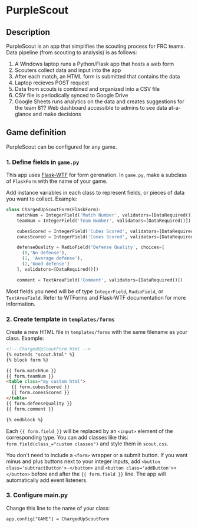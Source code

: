 ﻿# PurpleScout

## Description
PurpleScout is an app that simplifies the scouting process for FRC teams. 
Data pipeline (from scouting to analysis) is as follows:

1. A Windows laptop runs a Python/Flask app that hosts a web form
2. Scouters collect data and input into the app
3. After each match, an HTML form is submitted that contains the data
4. Laptop recieves POST request
5. Data from scouts is combined and organized into a CSV file
6. CSV file is periodically synced to Google Drive
7. Google Sheets runs analytics on the data and creates suggestions for the team
8?? Web dashboard accessible to admins to see data at-a-glance and make decisions

## Game definition
PurpleScout can be configured for any game. 

### 1. Define fields in `game.py`
This app uses [Flask-WTF](https://flask-wtf.readthedocs.io/en/1.2.x/quickstart/#creating-forms) for form gerenation. In `game.py`, make a subclass of `FlaskForm` with the name of your game.

Add instance variables in each class to represent fields, or pieces of data you want to collect. Example:

```python
class ChargedUpScoutForm(FlaskForm):
    matchNum = IntegerField('Match Number', validators=[DataRequired()])
    teamNum = IntegerField('Team Number', validators=[DataRequired()])

    cubesScored = IntegerField('Cubes Scored', validators=[DataRequired()])
    conesScored = IntegerField('Cones Scored', validators=[DataRequired()])

    defenseQuality = RadioField('Defense Quality', choices=[
      (0,'No defense'),
      (1, 'Average defense'),
      (2,'Good defense')
    ], validators=[DataRequired()])

    comment = TextAreaField('Comment', validators=[DataRequired()])
```

Most fields you need will be of type `IntegerField`, `RadioField`, or `TextAreaField`. Refer to WTForms and Flask-WTF documentation for more information.

### 2. Create template in `templates/forms`

Create a new HTML file in `templates/forms` with the same filename as your class. Example:

```html
<!-- ChargedUpScoutForm.html -->
{% extends "scout.html" %}
{% block form %}

{{ form.matchNum }}
{{ form.teamNum }}
<table class="my custom html">
  {{ form.cubesScored }}
  {{ form.conesScored }}
</table>
{{ form.defenseQuality }}
{{ form.comment }}

{% endblock %}
```
Each `{{ form.field }}` will be replaced by an `<input>` element of the corresponding type. You can add classes like this: `form.field(class_="custom classes")` and style them in `scout.css`.

You don't need to include a `<form>` wrapper or a submit button. If you want minus and plus buttons next to your integer inputs, add `<button class='subtractButton'>-</button>` and `<button class='addButton'>+</button>` before and after the `{{ form.field }}` line. The app will automatically add event listeners.

### 3. Configure main.py

Change this line to the name of your class:
```
app.config["GAME"] = ChargedUpScoutForm
```
